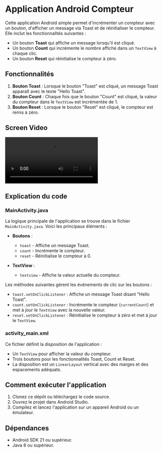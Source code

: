 # Application Android Compteur

Cette application Android simple permet d'incrémenter un compteur avec un bouton, d'afficher un message via Toast et de réinitialiser le compteur. Elle inclut les fonctionnalités suivantes :
- Un bouton **Toast** qui affiche un message lorsqu'il est cliqué.
- Un bouton **Count** qui incrémente le nombre affiché dans un `TextView` à chaque clic.
- Un bouton **Reset** qui réinitialise le compteur à zéro.

## Fonctionnalités

1. **Bouton Toast** : Lorsque le bouton "Toast" est cliqué, un message Toast apparaît avec le texte "Hello Toast".
2. **Bouton Count** : Chaque fois que le bouton "Count" est cliqué, la valeur du compteur dans le `TextView` est incrémentée de 1.
3. **Bouton Reset** : Lorsque le bouton "Reset" est cliqué, le compteur est remis à zéro.

## Screen Video
![Vidéo de démonstration de l'application](https://github.com/ilyassman/TPMOBILE-TP1Ex1/blob/master/video1.webm)

## Explication du code

### MainActivity.java
La logique principale de l'application se trouve dans le fichier `MainActivity.java`. Voici les principaux éléments :

- **Boutons** : 
  - `toast` - Affiche un message Toast.
  - `count` - Incrémente le compteur.
  - `reset` - Réinitialise le compteur à 0.
  
- **TextView** : 
  - `textview` - Affiche la valeur actuelle du compteur.

Les méthodes suivantes gèrent les événements de clic sur les boutons :

- `toast.setOnClickListener` : Affiche un message Toast disant "Hello Toast".
- `count.setOnClickListener` : Incrémente le compteur (`currentCount`) et met à jour le `TextView` avec la nouvelle valeur.
- `reset.setOnClickListener` : Réinitialise le compteur à zéro et met à jour le `TextView`.

### activity_main.xml
Ce fichier définit la disposition de l'application :
- Un `TextView` pour afficher la valeur du compteur.
- Trois boutons pour les fonctionnalités Toast, Count et Reset.
- La disposition est un `LinearLayout` vertical avec des marges et des espacements adéquats.

## Comment exécuter l'application

1. Clonez ce dépôt ou téléchargez le code source.
2. Ouvrez le projet dans Android Studio.
3. Compilez et lancez l'application sur un appareil Android ou un émulateur.

## Dépendances

- Android SDK 21 ou supérieur.
- Java 8 ou supérieur.

